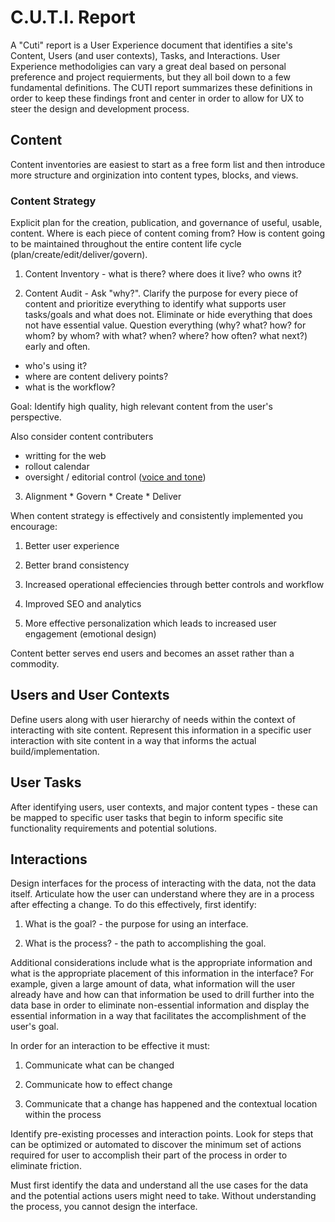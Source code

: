 # C.U.T.I. Report
A "Cuti" report is a User Experience document that identifies a site's Content, Users (and user contexts), Tasks, and Interactions. User Experience methodoligies can vary a great deal based on personal preference and project requierments, but they all boil down to a few fundamental definitions. The CUTI report summarizes these definitions in order to keep these findings front and center in order to allow for UX to steer the design and development process.

## Content
Content inventories are easiest to start as a free form list and then introduce more structure and orginization into content types, blocks, and views.

### Content Strategy
Explicit plan for the creation, publication, and governance of useful, usable, content. Where is each piece of content coming from? How is content going to be maintained throughout the entire content life cycle (plan/create/edit/deliver/govern). 

  1. Content Inventory - what is there? where does it live? who owns it?   
  
  2. Content Audit - Ask "why?". Clarify the purpose for every piece of content and prioritize everything to identify what supports user tasks/goals and what does not. Eliminate or hide everything that does not have essential value. Question everything (why? what? how? for whom? by whom? with what? when? where? how often? what next?) early and often.
  * who's using it?
  * where are content delivery points?
  * what is the workflow?

Goal: Identify high quality, high relevant content from the user's perspective.

Also consider content contributers
  * writting for the web
  * rollout calendar
  * oversight / editorial control ([voice and tone](http://voiceandtone.com/))

  3. Alignment 
    * Govern
    * Create
    * Deliver

When content strategy is effectively and consistently implemented you encourage:

  1. Better user experience
  
  2. Better brand consistency
  
  3. Increased operational effeciencies through better controls and workflow
  
  4. Improved SEO and analytics
  
  5. More effective personalization which leads to increased user engagement (emotional design)

Content better serves end users and becomes an asset rather than a commodity. 


## Users and User Contexts

Define users along with user hierarchy of needs within the context of interacting with site content. Represent this information in a specific user interaction with site content in a way that informs the actual build/implementation. 

## User Tasks
After identifying users, user contexts, and major content types - these can be mapped to specific user tasks that begin to inform specific site functionality requirements and potential solutions.

## Interactions
Design interfaces for the process of interacting with the data, not the data itself. Articulate how the user can understand where they are in a process after effecting a change. To do this effectively, first identify:

  1. What is the goal? - the purpose for using an interface.
  
  2. What is the process? - the path to accomplishing the goal.

Additional considerations include what is the appropriate information and what is the appropriate placement of this information in the interface? For example, given a large amount of data, what information will the user already have and how can that information be used to drill further into the data base in order to eliminate non-essential information and display the essential information in a way that facilitates the accomplishment of the user's goal.

In order for an interaction to be effective it must:

  1. Communicate what can be changed

  2. Communicate how to effect change

  3. Communicate that a change has happened and the contextual location within the process

Identify pre-existing processes and interaction points.  Look for steps that can be optimized or automated to discover the minimum set of actions required for user to accomplish their part of the process in order to eliminate friction.

Must first identify the data and understand all the use cases for the data and the potential actions users might need to take.  Without understanding the process, you cannot design the interface.




